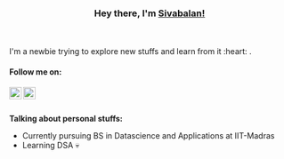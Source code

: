 ### <div align='center'>Hey there, I'm [Sivabalan!]([https://github.com/sivabalan-sv01]) </div>
<br />
<br />
I'm a newbie trying to explore new stuffs and learn from it :heart: .

#### Follow me on:
<a href="https://www.linkedin.com/in/sivabalan-sv/">
  <img align="left" alt="Sivbalan's LinkdeIN" width="22px" src="https://raw.githubusercontent.com/gauravghongde/social-icons/master/SVG/Color/LinkedIN.svg" />
</a>
<a href="https://www.instagram.com/ig_sv/">
  <img align="left" alt="Sivabalan's Instagram" width="22px" src="https://raw.githubusercontent.com/gauravghongde/social-icons/master/SVG/Color/Instagram.svg" />
</a>
<br/>
<br/>

**Talking about personal stuffs:**
- Currently pursuing BS in Datascience and Applications at IIT-Madras
- Learning DSA :skull:
